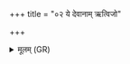+++
title = "०२ ये देवानाम् ऋत्विजो"

+++
<details><summary>मूलम् (GR)</summary>

ये देवानाम् ऋत्विजो ये च यज्ञिया  
येभ्यो हव्यं क्रियते भागधेयम् ।  
इमं यज्ञं सह पत्नीभिर् एत्य  
यावन्तो देवास् तति मादयन्ताम् ॥
</details>
